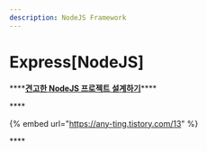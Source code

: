 ```yaml
---
description: NodeJS Framework
---
```


# Express\[NodeJS\]

\*\*\*\*[**견고한 NodeJS 프로젝트 설계하기**](https://velog.io/@hopsprings2/%EA%B2%AC%EA%B3%A0%ED%95%9C-node.js-%ED%94%84%EB%A1%9C%EC%A0%9D%ED%8A%B8-%EC%95%84%ED%82%A4%ED%85%8D%EC%B3%90-%EC%84%A4%EA%B3%84%ED%95%98%EA%B8%B0)\*\*\*\*

\*\*\*\*

{% embed url="https://any-ting.tistory.com/13" %}

\*\*\*\*

